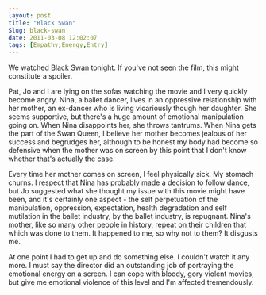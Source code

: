 ```yaml
---
layout: post
title: "Black Swan"
Slug: black-swan
date: 2011-03-08 12:02:07
tags: [Empathy,Energy,Entry]
---
```

We watched [Black Swan](http://www.imdb.com/title/tt0947798/) tonight. If you've not seen the film, this might constitute a spoiler.

Pat, Jo and I are lying on the sofas watching the movie and I very quickly become angry. Nina, a ballet dancer, lives in an oppressive relationship with her mother, an ex-dancer who is living vicariously though her daughter. She seems supportive, but there's a huge amount of emotional manipulation going on. When Nina disappoints her, she throws tantrums. When Nina gets the part of the Swan Queen, I believe her mother becomes jealous of her success and begrudges her, although to be honest my body had become so defensive when the mother was on screen by this point that I don't know whether that's actually the case.

Every time her mother comes on screen, I feel physically sick. My stomach churns. I respect that Nina has probably made a decision to follow dance, but Jo suggested what she thought my issue with this movie might have been, and it's certainly one aspect - the self perpetuation of the manipulation, oppression, expectation, health degradation and self mutilation in the ballet industry, by the ballet industry, is repugnant. Nina's mother, like so many other people in history, repeat on their children that which was done to them. It happened to me, so why not to them? It disgusts me.

At one point I had to get up and do something else. I couldn't watch it any more. I must say the director did an outstanding job of portraying the emotional energy on a screen. I can cope with bloody, gory violent movies, but give me emotional violence of this level and I'm affected tremendously.
